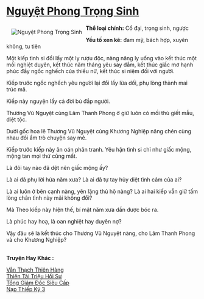 <a href="https://utruyen.com/nguyet-phong-trong-sinh/20943/" title="Nguyệt Phong Trọng Sinh"><h1>Nguyệt Phong Trọng Sinh</h1></a><div style="display:table"><img align="right" style="float: left; padding: 10px;" src="https://utruyen.com/images/story/200x260/nguyet-phong-trong-sinh.jpg" alt="Nguyệt Phong Trọng Sinh"><b>Thể loại chính:</b> Cổ đại, trọng sinh, ngược<p></p><b>Yếu tố xen kẽ:</b> đam mỹ, bách hợp, xuyên không, tu tiên<p></p>Một kiếp tình si đổi lấy một ly rượu độc, nàng nâng ly uống vào kết thúc một mối nghiệt duyên, kết thúc năm tháng yêu say đắm, kết thúc giấc mơ hạnh phúc đầy ngốc nghếch của thiếu nữ, kết thúc si niệm đối với người.<p></p>Kiếp trước ngốc nghếch yêu người lại đổi lấy lừa dối, phụ lòng thành mai trúc mã.<p></p>Kiếp này nguyện lấy cả đời bù đắp người.<p></p>Thương Vũ Nguyệt cùng Lâm Thanh Phong ở giữ luôn có mối thù giết mẫu, diệt tộc.<p></p>Dưới gốc hoa lê Thương Vũ Nguyệt cùng Khương Nghiệp nâng chén cùng nhau đối ẩm trò chuyện say mê.<p></p>Kiếp trước kiếp này ân oán phân tranh. Yêu hận tình si chỉ như giấc mộng, mộng tan mọi thứ cũng mất.<p></p>Là đôi tay nào đã dệt nên giấc mộng ấy?<p></p>Là ai đã phụ lời hứa năm xưa? Là ai đã tự tay hủy diệt tình cảm của ai?<p></p>Là ai luôn ở bên cạnh nàng, yên lặng thủ hộ nàng? Là ai hai kiếp vẫn giữ tấm lòng chân tình này mãi không đổi?<p></p>Mà Theo kiếp này hiện thế, bí mật năm xưa dần được bóc ra.<p></p>Là phúc hay hoạ, là oan nghiệt hay duyên nợ?<p></p>Vậy đâu sẽ là kết thúc cho Thương Vũ Nguyệt nàng, cho Lâm Thanh Phong và cho Khương Nghiệp?</div><p><br><b>Truyện Hay Khác :</b></p><a href="https://utruyen.com/van-thach-thien-hang/21777/" alt="Vẫn Thạch Thiên Hàng">Vẫn Thạch Thiên Hàng</a><br/><a href="https://github.com/quanluxury/truyenhot/tree/master/truyenhay/17460/" alt="Thiên Tài Triệu Hồi Sư">Thiên Tài Triệu Hồi Sư</a><br/><a href="https://github.com/quanluxury/truyenhot/tree/master/truyenhay/19219/" alt="Tổng Giám Đốc Siêu Cấp">Tổng Giám Đốc Siêu Cấp</a><br/><a href="https://truyenngontinhay.wordpress.com/2019/10/03/nap-thiep-ky-3/" alt="Nạp Thiếp Ký 3">Nạp Thiếp Ký 3</a><br/>